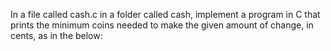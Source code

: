 In a file called cash.c in a folder called cash, implement a program in C that prints the minimum coins needed to make the given amount of change, in cents, as in the below:
